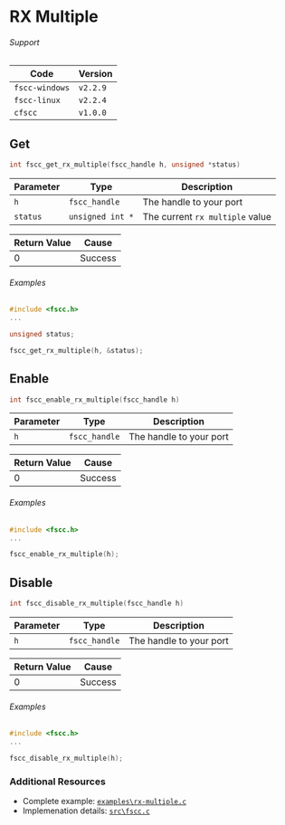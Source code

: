 # RX Multiple

###### Support
| Code           | Version
| -------------- | --------
| `fscc-windows` | `v2.2.9` 
| `fscc-linux`   | `v2.2.4` 
| `cfscc`        | `v1.0.0`


## Get
```c
int fscc_get_rx_multiple(fscc_handle h, unsigned *status)
```

| Parameter | Type             | Description
| --------- | ---------------- | -----------------------
| `h`       | `fscc_handle`    | The handle to your port
| `status`  | `unsigned int *` | The current `rx multiple` value

| Return Value | Cause
| ------------ | -------
| 0            | Success

###### Examples
```c
#include <fscc.h>
...

unsigned status;

fscc_get_rx_multiple(h, &status);
```


## Enable
```c
int fscc_enable_rx_multiple(fscc_handle h)
```

| Parameter | Type             | Description
| --------- | ---------------- | -----------------------
| `h`       | `fscc_handle`    | The handle to your port

| Return Value | Cause
| ------------ | -------
| 0            | Success

###### Examples
```c
#include <fscc.h>
...

fscc_enable_rx_multiple(h);
```


## Disable
```c
int fscc_disable_rx_multiple(fscc_handle h)
```

| Parameter | Type             | Description
| --------- | ---------------- | -----------------------
| `h`       | `fscc_handle`    | The handle to your port

| Return Value | Cause
| ------------ | -------
| 0            | Success

###### Examples
```c
#include <fscc.h>
...

fscc_disable_rx_multiple(h);
```


### Additional Resources
- Complete example: [`examples\rx-multiple.c`](https://github.com/commtech/cfscc/blob/master/examples/rx-multiple.c)
- Implemenation details: [`src\fscc.c`](https://github.com/commtech/cfscc/blob/master/src/fscc.c)

